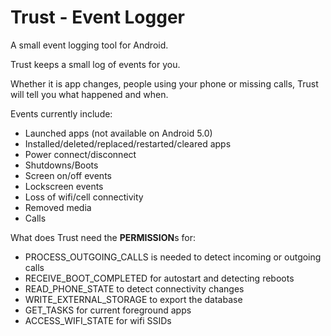 Trust - Event Logger
=============

A small event logging tool for Android.

Trust keeps a small log of events for you.

Whether it is app changes, people using your phone or missing calls, Trust will tell you what happened and when.

Events currently include:
- Launched apps (not available on Android 5.0)
- Installed/deleted/replaced/restarted/cleared apps
- Power connect/disconnect
- Shutdowns/Boots
- Screen on/off events
- Lockscreen events
- Loss of wifi/cell connectivity
- Removed media
- Calls

What does Trust need the **PERMISSION**s for:
* PROCESS_OUTGOING_CALLS is needed to detect incoming or outgoing calls
* RECEIVE_BOOT_COMPLETED for autostart and detecting reboots
* READ_PHONE_STATE to detect connectivity changes
* WRITE_EXTERNAL_STORAGE to export the database
* GET_TASKS for current foreground apps
* ACCESS_WIFI_STATE for wifi SSIDs
